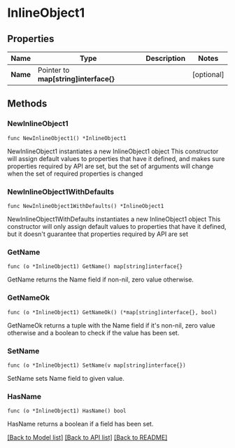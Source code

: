 # InlineObject1

## Properties

Name | Type | Description | Notes
------------ | ------------- | ------------- | -------------
**Name** | Pointer to **map[string]interface{}** |  | [optional] 

## Methods

### NewInlineObject1

`func NewInlineObject1() *InlineObject1`

NewInlineObject1 instantiates a new InlineObject1 object
This constructor will assign default values to properties that have it defined,
and makes sure properties required by API are set, but the set of arguments
will change when the set of required properties is changed

### NewInlineObject1WithDefaults

`func NewInlineObject1WithDefaults() *InlineObject1`

NewInlineObject1WithDefaults instantiates a new InlineObject1 object
This constructor will only assign default values to properties that have it defined,
but it doesn't guarantee that properties required by API are set

### GetName

`func (o *InlineObject1) GetName() map[string]interface{}`

GetName returns the Name field if non-nil, zero value otherwise.

### GetNameOk

`func (o *InlineObject1) GetNameOk() (*map[string]interface{}, bool)`

GetNameOk returns a tuple with the Name field if it's non-nil, zero value otherwise
and a boolean to check if the value has been set.

### SetName

`func (o *InlineObject1) SetName(v map[string]interface{})`

SetName sets Name field to given value.

### HasName

`func (o *InlineObject1) HasName() bool`

HasName returns a boolean if a field has been set.


[[Back to Model list]](../README.md#documentation-for-models) [[Back to API list]](../README.md#documentation-for-api-endpoints) [[Back to README]](../README.md)


